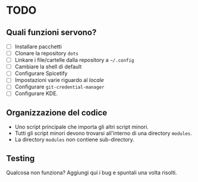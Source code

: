 # TODO

## Quali funzioni servono?
- [ ] Installare pacchetti
- [ ] Clonare la repository `dots`
- [ ] Linkare i file/cartelle dalla repository a `~/.config`
- [ ] Cambiare la shell di default
- [ ] Configurare Spicetify
- [ ] Impostazioni varie riguardo al *locale*
- [ ] Configurare `git-credential-manager`
- [ ] Configurare KDE.

## Organizzazione del codice
- Uno script principale che importa gli altri script minori.
- Tutti gli script minori devono trovarsi all'interno di una directory `modules`.
- La directory `modules` non contiene sub-directory.

## Testing
Qualcosa non funziona? Aggiungi qui i bug e spuntali una volta risolti.
